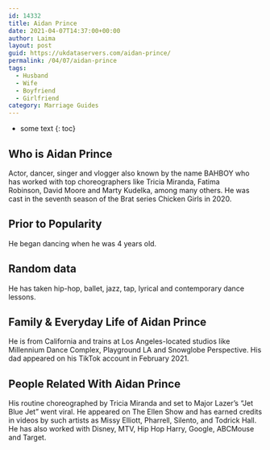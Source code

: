 ```yaml
---
id: 14332
title: Aidan Prince
date: 2021-04-07T14:37:00+00:00
author: Laima
layout: post
guid: https://ukdataservers.com/aidan-prince/
permalink: /04/07/aidan-prince
tags:
  - Husband
  - Wife
  - Boyfriend
  - Girlfriend
category: Marriage Guides
---
```


* some text
{: toc}


## Who is Aidan Prince
                  
                  
                  
Actor, dancer, singer and vlogger also known by the name BAHBOY who has worked with top choreographers like Tricia Miranda, Fatima Robinson, David Moore and Marty Kudelka, among many others. He was cast in the seventh season of the Brat series Chicken Girls in 2020. 
                  
              
            
              
            
                
                
                
## Prior to Popularity
                  
                  
                  
He began dancing when he was 4 years old. 
                  
              
            
              
            
                
                
                
## Random data
                  
                  
                  
He has taken hip-hop, ballet, jazz, tap, lyrical and contemporary dance lessons.
                  
              
            
              
            
                
                
                
## Family & Everyday Life of Aidan Prince
                  
                  
                  
He is from California and trains at Los Angeles-located studios like Millennium Dance Complex, Playground LA and Snowglobe Perspective. His dad appeared on his TikTok account in February 2021.
                  
              
            
              
            
                
                
                
## People Related With Aidan Prince
                  
                  
                  
His routine choreographed by Tricia Miranda and set to Major Lazer&#8217;s &#8220;Jet Blue Jet&#8221; went viral. He appeared on The Ellen Show and has earned credits in videos by such artists as Missy Elliott, Pharrell, Silento, and Todrick Hall. He has also worked with Disney, MTV, Hip Hop Harry, Google, ABCMouse and Target.
                  
              
            
              
            
                
              
            
              
              
            
            
              
            
          
          
          